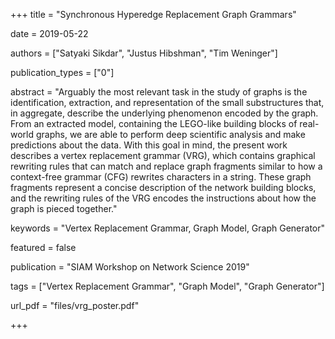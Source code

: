 +++
title = "Synchronous Hyperedge Replacement Graph Grammars"

date = 2019-05-22

authors = ["Satyaki Sikdar", "Justus Hibshman", "Tim Weninger"]

publication_types = ["0"]

abstract = "Arguably the most relevant task in the study of graphs is the identification, extraction, and representation of the small substructures that, in aggregate, describe the underlying phenomenon encoded by the graph. From an extracted model, containing the LEGO-like building blocks of real-world graphs, we are able to perform deep scientific analysis and make predictions about the data. With this goal in mind, the present work describes a vertex replacement grammar (VRG), which contains graphical rewriting rules that can match and replace graph fragments similar to how a context-free grammar (CFG) rewrites characters in a string. These graph fragments represent a concise description of the network building blocks, and the rewriting rules of the VRG encodes the instructions about how the graph is pieced together."

keywords = "Vertex Replacement Grammar, Graph Model, Graph Generator"

featured = false

publication = "SIAM Workshop on Network Science 2019"

tags = ["Vertex Replacement Grammar", "Graph Model", "Graph Generator"]

url_pdf = "files/vrg_poster.pdf"

+++


